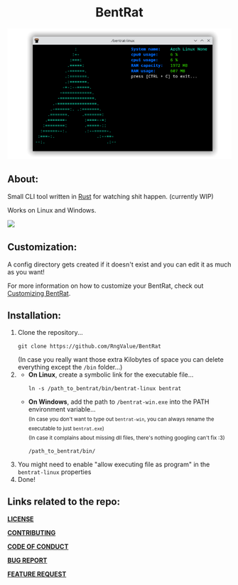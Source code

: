 <h1 align=center>BentRat</h1>
<p align=center><img width=620 src="https://github.com/RngValue/BentRat/blob/main/readme_res/bentrat_in_action.png"></p>
<h2>About:</h2>
<p>Small CLI tool written in <a href="https://www.rust-lang.org/">Rust</a> for watching shit happen. (currently WIP)</p>
<p>Works on Linux and Windows.</p>
<img width=120 src="https://c.tenor.com/jomR5uqWXzMAAAAd/real-horizontally-spinning-rat.gif">
<h2>Customization:</h2>
<p>A config directory gets created if it doesn't exist and you can edit it as much as you want!</p>
<p>For more information on how to customize your BentRat, check out <a href="https://github.com/RngValue/BentRat/blob/main/Customizing_bentrat.md">Customizing BentRat</a>.</p>
<h2>Installation:</h2>
<ol>
  <li>Clone the repository...<br><pre><code>git clone https://github.com/RngValue/BentRat</code></pre>(In case you really want those extra Kilobytes of space you can delete everything except the <code>/bin</code> folder...)</li>
  <li><ul>
    <li><strong>On Linux</strong>, create a symbolic link for the executable file...<br><pre><code>ln -s /path_to_bentrat/bin/bentrat-linux bentrat</code></pre></li>
    <li><strong>On Windows</strong>, add the path to <code>/bentrat-win.exe</code> into the PATH environment variable...<br><sub>(In case you don't want to type out <code>bentrat-win</code>, you can always rename the executable to just <code>bentrat.exe</code>)<br>(In case it complains about missing dll files, there's nothing googling can't fix :3)</sub><br><pre><code>/path_to_bentrat/bin/</code></pre></li>
    </ul></li>
  <li>You might need to enable "allow executing file as program" in the <code>bentrat-linux</code> properties</li>
  <li>Done!</li>
</ol>
<h2>Links related to the repo:</h2>
<p><a href="https://github.com/RngValue/BentRat/blob/main/LICENSE"><strong><strong>LICENSE</strong></strong></a></p>
<p><a href="https://github.com/RngValue/BentRat/blob/main/CONTRIBUTING.md"><strong><strong>CONTRIBUTING</strong></strong></a></p>
<p><a href="https://github.com/RngValue/BentRat/blob/main/CODE_OF_CONDUCT.md"><strong><strong>CODE OF CONDUCT</strong></strong></a></p>
<p><a href="https://github.com/RngValue/BentRat/blob/main/.github/ISSUE_TEMPLATE/bug_report.md"><strong><strong>BUG REPORT</strong></strong></a></p>
<p><a href="https://github.com/RngValue/BentRat/blob/main/.github/ISSUE_TEMPLATE/feature_request.md"><strong><strong>FEATURE REQUEST</strong></strong></a></p>
